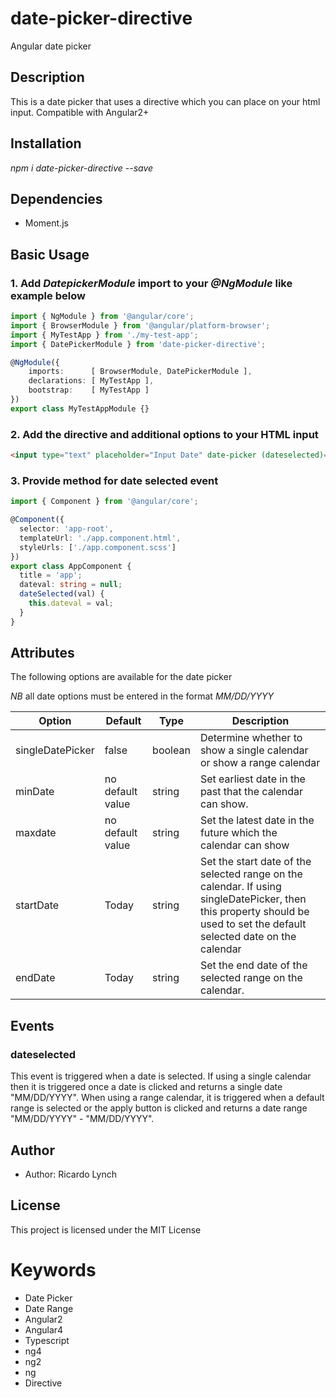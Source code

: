 # date-picker-directive

Angular date picker

## Description

This is a date picker that uses a directive which you can place on your html input. Compatible with Angular2+

## Installation

*npm i date-picker-directive --save*

## Dependencies

* Moment.js

## Basic Usage

### 1. Add *DatepickerModule* import to your *@NgModule* like example below
``` typescript
import { NgModule } from '@angular/core';
import { BrowserModule } from '@angular/platform-browser';
import { MyTestApp } from './my-test-app';
import { DatePickerModule } from 'date-picker-directive';

@NgModule({
    imports:      [ BrowserModule, DatePickerModule ],
    declarations: [ MyTestApp ],
    bootstrap:    [ MyTestApp ]
})
export class MyTestAppModule {}
```
### 2. Add the directive and additional options to your HTML input
``` html
<input type="text" placeholder="Input Date" date-picker (dateselected)="dateSelected($event)" />
```
### 3. Provide method for date selected event
``` typescript
import { Component } from '@angular/core';

@Component({
  selector: 'app-root',
  templateUrl: './app.component.html',
  styleUrls: ['./app.component.scss']
})
export class AppComponent {
  title = 'app';
  dateval: string = null;
  dateSelected(val) {
    this.dateval = val;
  }
}
```

## Attributes
The following options are available for the date picker

*NB* all date options must be entered in the format *MM/DD/YYYY*

| Option        | Default    | Type  | Description |
| ------------- | ------------- | ----- | ----- |
| singleDatePicker | false | boolean | Determine whether to show a single calendar or show a range calendar |
| minDate | no default value | string | Set earliest date in the past that the calendar can show. |
| maxdate | no default value | string | Set the latest date in the future which the calendar can show |
| startDate | Today | string | Set the start date of the selected range on the calendar. If using singleDatePicker, then this property should be used to set the default selected date on the calendar |
| endDate | Today | string | Set the end date of the selected range on the calendar. |

## Events

### dateselected

This event is triggered when a date is selected. If using a single calendar then it is triggered once a date is clicked and returns a single date "MM/DD/YYYY". When using a range calendar, it is triggered when a default range is selected or the apply button is clicked and returns a date range "MM/DD/YYYY" - "MM/DD/YYYY". 

## Author
* Author: Ricardo Lynch

## License
This project is licensed under the MIT License 

# Keywords
* Date Picker
* Date Range
* Angular2
* Angular4
* Typescript
* ng4
* ng2
* ng
* Directive
